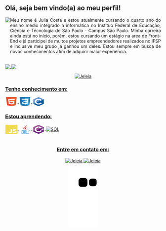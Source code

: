 <h2>Olá, seja bem vindo(a) ao meu perfil!</h2>

<div>
  <img align="left" height="150em" src="https://cdn.discordapp.com/attachments/519610025124298756/941343093012172890/unknown.png"> 
  <p align="justify">Meu nome é Julia Costa e estou atualmente cursando o quarto ano do ensino médio integrado a informática no Instituo Federal de Educação, Ciência e Técnologia de São Paulo - Campus São Paulo. Minha carreira ainda está no início, porém, estou cursando um estágio na area de Front-End e já participei de muitos projetos empreendedores realizados no IFSP e inclusive meu grupo já ganhou um deles. Estou sempre em busca de novos conhecimentos afim de adquirir maior experiência.</p>
</div>

<br>

<div>
  <a href="https://github.com/Jeleiea">
  <img align="center" height="150em" src="https://github-readme-stats.vercel.app/api?username=Jeleia&show_icons=true&theme=radical&count_private=true"/>
  <img align="center" height="150em" src="https://github-readme-stats.vercel.app/api/top-langs/?username=Jeleia&layout=compact&theme=radical"/>
</div>
  
<p align="center"> 
  <img src="https://komarev.com/ghpvc/?username=Jeleia&label=Profile%20views&color=DA70D6&style=flat" alt="Jeleia" /> 
</p>

  <div align="left">
    <h3>Tenho conhecimento em:</h3>
    <img align="center" alt="HTML" height="30" width="40" src="https://raw.githubusercontent.com/devicons/devicon/master/icons/html5/html5-original.svg">
    <img align="center" alt="CSS" height="30" width="40" src="https://raw.githubusercontent.com/devicons/devicon/master/icons/css3/css3-original.svg">
    <img align="center" alt="C" height="30" width="40" src="https://raw.githubusercontent.com/devicons/devicon/master/icons/c/c-original.svg">
  </div>                                                                                                                              
                                                                                                                                          <div align="left">
    <h3>Estou aprendendo:</h3>
    <img align="center" alt="Js" height="30" width="40" src="https://raw.githubusercontent.com/devicons/devicon/master/icons/javascript/javascript-plain.svg">
    <img align="center" alt="Java" height="30" width="40" src="https://raw.githubusercontent.com/devicons/devicon/master/icons/java/java-original.svg">
    <img align="center" alt="Csharp" height="30" width="40" src="https://raw.githubusercontent.com/devicons/devicon/master/icons/csharp/csharp-original.svg">
    <img align="center" alt="SQL" height="30" width="40" src="https://cdn.jsdelivr.net/gh/devicons/devicon/icons/mysql/mysql-original.svg" />
  </div>
<br>
  
  <h3 align="center">Entre em contato em:</h3>
 <p align="center">
  
   <a href="https://www.linkedin.com/in/julia-costa-5595a1231/" target="blank">
     <img align="center" src="https://raw.githubusercontent.com/rahuldkjain/github-profile-readme-generator/master/src/images/icons/Social/linked-in-alt.svg" alt="Jeleia" height="30" width="40" />
   </a>
  
   <a href="https://www.instagram.com" target="blank">
     <img align="center" src="https://raw.githubusercontent.com/rahuldkjain/github-profile-readme-generator/master/src/images/icons/Social/instagram.svg" alt="Jeleia" height="30" width="40" />
   </a>
  
</p>
  
   <div align="center">
    <img align="center" src="https://raw.githubusercontent.com/AdryanAlencar/adryanalencar/output/github-contribution-grid-snake.svg"/>
  </div>
  
